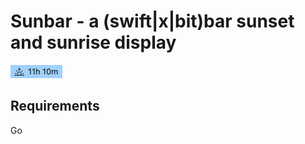 # Sunbar - a (swift|x|bit)bar sunset and sunrise display
![screenshot depicting a sunset display](screenshot.png)
## Requirements
Go
